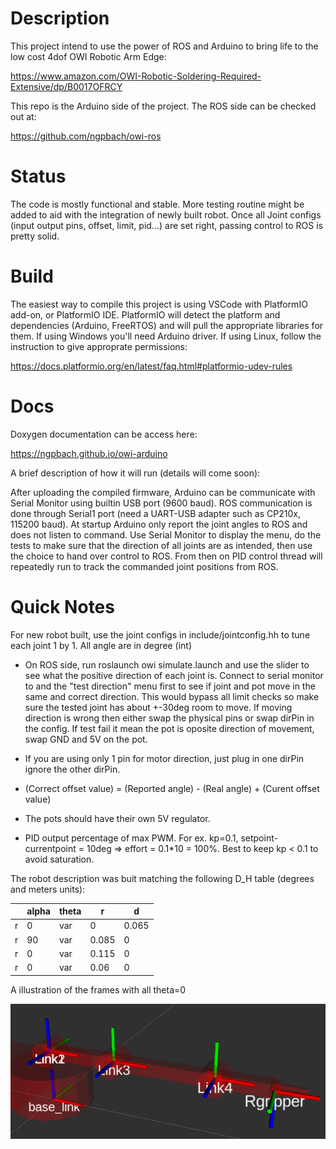 
Description
============

This project intend to use the power of ROS and Arduino to bring life to the low cost 4dof OWI Robotic Arm Edge: 

https://www.amazon.com/OWI-Robotic-Soldering-Required-Extensive/dp/B0017OFRCY

This repo is the Arduino side of the project. The ROS side can be checked out at:

https://github.com/ngpbach/owi-ros

Status
============

The code is mostly functional and stable. More testing routine might be added to aid with the integration of newly built robot. Once all Joint configs (input output pins, offset, limit, pid...) are set right, passing control to ROS is pretty solid.


Build
============

The easiest way to compile this project is using VSCode with PlatformIO add-on, or PlatformIO IDE. PlatformIO will detect the platform and dependencies (Arduino, FreeRTOS) and will pull the appropriate libraries for them. If using Windows you'll need Arduino driver. If using Linux, follow the instruction to give approprate permissions:

https://docs.platformio.org/en/latest/faq.html#platformio-udev-rules

Docs
============

Doxygen documentation can be access here:

https://ngpbach.github.io/owi-arduino

A brief description of how it will run (details will come soon):

After uploading the compiled firmware, Arduino can be communicate with Serial Monitor using builtin USB port (9600 baud). ROS communication is done through Serial1 port (need a UART-USB adapter such as CP210x, 115200 baud). At startup Arduino only report the joint angles to ROS and does not listen to command. Use Serial Monitor to display the menu, do the tests to make sure that the direction of all joints are as intended, then use the choice to hand over control to ROS. From then on PID control thread will repeatedly run to track the commanded joint positions from ROS.

Quick Notes
============

For new robot built, use the joint configs in include/jointconfig.hh to tune each joint 1 by 1. All angle are in degree (int)

- On ROS side, run roslaunch owi simulate.launch and use the slider to see what the positive direction of each joint is. Connect to serial monitor to and the "test direction" menu first to see if joint and pot move in the same and correct direction. This would bypass all limit checks so make sure the tested joint has about +-30deg room to move. If moving direction is wrong then either swap the physical pins or swap dirPin in the config. If test fail it mean the pot is oposite direction of movement, swap GND and 5V on the pot.

- If you are using only 1 pin for motor direction, just plug in one dirPin ignore the other dirPin.

- (Correct offset value) = (Reported angle) - (Real angle) + (Curent offset value)

- The pots should have their own 5V regulator.

- PID output percentage of max PWM. For ex. kp=0.1, setpoint-currentpoint = 10deg => effort = 0.1*10 = 100%. Best to keep kp < 0.1 to avoid saturation.

The robot description was buit matching the following D_H table (degrees and meters units):

|   | alpha  | theta  | r     | d     |
|---|--------|--------|-------|-------|
| r | 0      | var    | 0     | 0.065 |
| r | 90     | var    | 0.085 | 0     |
| r | 0      | var    | 0.115 | 0     |
| r | 0      | var    | 0.06  | 0     |

A illustration of the frames with all theta=0

![D_H image](docs/DH.png)
